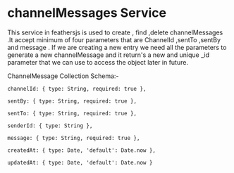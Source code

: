 # channelMessages Service

This service in feathersjs is used to create , find ,delete channelMessages .It accept minimum of four  parameters that are ChannelId ,sentTo ,sentBy and message . If we are creating a new entry we need all the parameters to generate a new channelMessage and it return's a new and unique \_id parameter that we can use to access the object later in future.

ChannelMessage Collection Schema:-

```
channelId: { type: String, required: true },

sentBy: { type: String, required: true },

sentTo: { type: String, required: true },

senderId: { type: String },

message: { type: String, required: true },

createdAt: { type: Date, 'default': Date.now },

updatedAt: { type: Date, 'default': Date.now }
```



